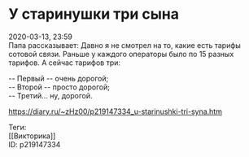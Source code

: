 У старинушки три сына
======================

   
 2020-03-13, 23:59   
  Папа рассказывает: Давно я не смотрел на то, какие есть тарифы сотовой связи. Раньше у каждого операторы было по 15 разных тарифов. А сейчас тарифов три:   
   
 -- Первый -- очень дорогой;   
 -- Второй -- просто дорогой;   
 -- Третий... ну, дорогой.   
    
 <https://diary.ru/~zHz00/p219147334_u-starinushki-tri-syna.htm>   
   
 Теги:   
 [[Викторика]]   
 ID: p219147334